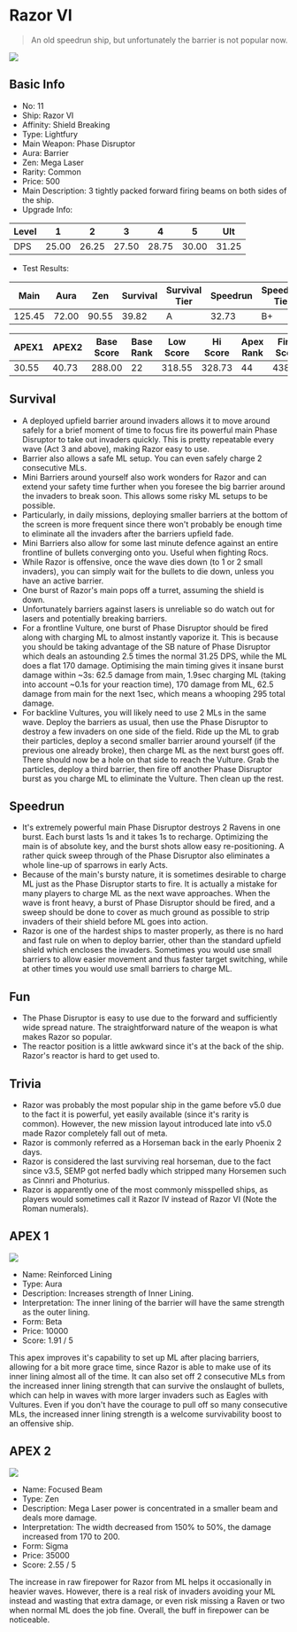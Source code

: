 # Razor VI

> An old speedrun ship, but unfortunately the barrier is not popular now.

<img src="/ships/ship_11.png" style={{zoom:1}}/>

## Basic Info

- No: 11
- Ship: Razor VI
- Affinity: Shield Breaking
- Type: Lightfury
- Main Weapon: Phase Disruptor
- Aura: Barrier
- Zen: Mega Laser
- Rarity: Common
- Price: 500
- Main Description: 3 tightly packed forward firing beams on both sides of the ship.
- Upgrade Info: 

| Level | 1 | 2 | 3 | 4 | 5 | Ult |
|--|--|--|--|--|--|--|
| DPS | 25.00 | 26.25 | 27.50 | 28.75 | 30.00 | 31.25 |

- Test Results: 

| Main | Aura | Zen | Survival | Survival Tier | Speedrun | Speedrun Tier | Fun | Fun Tier |
|--|--|--|--|--|--|--|--|--|
| 125.45 | 72.00 | 90.55 | 39.82 | A | 32.73 | B+ | 37.64 | B+ |

| APEX1 | APEX2 | Base Score | Base Rank | Low Score | Hi Score | Apex Rank | Final Score | FinalRank |
|--|--|--|--|--|--|--|--|--|
| 30.55 | 40.73 | 288.00 | 22 | 318.55 | 328.73 | 44 | 438.91 | 39 |

## Survival

- A deployed upfield barrier around invaders allows it to move around safely for a brief moment of time to focus fire its powerful main Phase Disruptor to take out invaders quickly. This is pretty repeatable every wave (Act 3 and above), making Razor easy to use.
- Barrier also allows a safe ML setup. You can even safely charge 2 consecutive MLs.
- Mini Barriers around yourself also work wonders for Razor and can extend your safety time further when you foresee the big barrier around the invaders to break soon. This allows some risky ML setups to be possible.
- Particularly, in daily missions, deploying smaller barriers at the bottom of the screen is more frequent since there won't probably be enough time to eliminate all the invaders after the barriers upfield fade.
- Mini Barriers also allow for some last minute defence against an entire frontline of bullets converging onto you. Useful when fighting Rocs.
- While Razor is offensive, once the wave dies down (to 1 or 2 small invaders), you can simply wait for the bullets to die down, unless you have an active barrier.
- One burst of Razor's main pops off a turret, assuming the shield is down.
- Unfortunately barriers against lasers is unreliable so do watch out for lasers and potentially breaking barriers.
- For a frontline Vulture, one burst of Phase Disruptor should be fired along with charging ML to almost instantly vaporize it. This is because you should be taking advantage of the SB nature of Phase Disruptor which deals an astounding 2.5 times the normal 31.25 DPS, while the ML does a flat 170 damage. Optimising the main timing gives it insane burst damage within ~3s: 62.5 damage from main, 1.9sec charging ML (taking into account ~0.1s for your reaction time), 170 damage from ML, 62.5 damage from main for the next 1sec, which means a whooping 295 total damage.
- For backline Vultures, you will likely need to use 2 MLs in the same wave. Deploy the barriers as usual, then use the Phase Disruptor to destroy a few invaders on one side of the field. Ride up the ML to grab their particles, deploy a second smaller barrier around yourself (if the previous one already broke), then charge ML as the next burst goes off. There should now be a hole on that side to reach the Vulture. Grab the particles, deploy a third barrier, then fire off another Phase Disruptor burst as you charge ML to eliminate the Vulture. Then clean up the rest.

## Speedrun

- It's extremely powerful main Phase Disruptor destroys 2 Ravens in one burst. Each burst lasts 1s and it takes 1s to recharge. Optimizing the main is of absolute key, and the burst shots allow easy re-positioning. A rather quick sweep through of the Phase Disruptor also eliminates a whole line-up of sparrows in early Acts.
- Because of the main's bursty nature, it is sometimes desirable to charge ML just as the Phase Disruptor starts to fire. It is actually a mistake for many players to charge ML as the next wave approaches. When the wave is front heavy, a burst of Phase Disruptor should be fired, and a sweep should be done to cover as much ground as possible to strip invaders of their shield before ML goes into action.
- Razor is one of the hardest ships to master properly, as there is no hard and fast rule on when to deploy barrier, other than the standard upfield shield which encloses the invaders. Sometimes you would use small barriers to allow easier movement and thus faster target switching, while at other times you would use small barriers to charge ML.

## Fun

- The Phase Disruptor is easy to use due to the forward and sufficiently wide spread nature. The straightforward nature of the weapon is what makes Razor so popular.
- The reactor position is a little awkward since it's at the back of the ship. Razor's reactor is hard to get used to.

## Trivia

- Razor was probably the most popular ship in the game before v5.0 due to the fact it is powerful, yet easily available (since it's rarity is common). However, the new mission layout introduced late into v5.0 made Razor completely fall out of meta.
- Razor is commonly referred as a Horseman back in the early Phoenix 2 days.
- Razor is considered the last surviving real horseman, due to the fact since v3.5, SEMP got nerfed badly which stripped many Horsemen such as Cinnri and Photurius.
- Razor is apparently one of the most commonly misspelled ships, as players would sometimes call it Razor IV instead of Razor VI (Note the Roman numerals).

## APEX 1

<img src="/ships/ship_11_apex_1.png" style={{zoom:1}}/>

- Name: Reinforced Lining
- Type: Aura
- Description: Increases strength of Inner Lining.
- Interpretation: The inner lining of the barrier will have the same strength as the outer lining.
- Form: Beta
- Price: 10000
- Score: 1.91 / 5

This apex improves it's capability to set up ML after placing barriers, allowing for a bit more grace time, since Razor is able to make use of its inner lining almost all of the time. It can also set off 2 consecutive MLs from the increased inner lining strength that can survive the onslaught of bullets, which can help in waves with more larger invaders such as Eagles with Vultures. Even if you don't have the courage to pull off so many consecutive MLs, the increased inner lining strength is a welcome survivability boost to an offensive ship.

## APEX 2

<img src="/ships/ship_11_apex_2.png" style={{zoom:1}}/>

- Name: Focused Beam
- Type: Zen
- Description: Mega Laser power is concentrated in a smaller beam and deals more damage.
- Interpretation: The width decreased from 150% to 50%, the damage increased from 170 to 200.
- Form: Sigma
- Price: 35000
- Score: 2.55 / 5

The increase in raw firepower for Razor from ML helps it occasionally in heavier waves. However, there is a real risk of invaders avoiding your ML instead and wasting that extra damage, or even risk missing a Raven or two when normal ML does the job fine. Overall, the buff in firepower can be noticeable.
